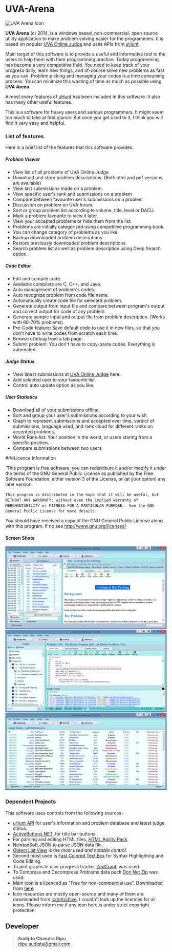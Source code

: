# UVA-Arena

![UVA Arena Icon](Images/Main.ico)

**UVA Arena** (c) 2014, is a windows based, non-commercial, open source utility application to make problem solving easier for the programmers. It is based on popular [UVA Online Judge](http://uva.onlinejudge.org/) and uses APIs from [uHunt](http://uhunt.felix-halim.net/). 

Main target of this software is to provide a useful and informative tool to the users to help them with their programming practice. Today programming has become a very competitive field. You need to keep track of your progress daily, learn new things, and of-course solve new problems as fast as you can. Problem picking and managing your codes is a time consuming process. You can minimize this wasting of time as much as possible using **UVA Arena**. 

Almost every features of [uHunt](http://uhunt.felix-halim.net/) has been included in this software. It also has many other useful features.  

This is a software for heavy users and serious programmers. It might seem too much to take at first glance. But once you get used to it, I think you will find it very easy and helpful.

### List of features 

Here is a brief list of the features that this software provides:   

##### Problem Viewer 
* View list of all problems of UVA Online Judge
* Download and store problem descriptions. (Both html and pdf versions are available) 
* View last submissions made on a problem.
* View specific user's rank and submissions on a problem
* Compare between favourite user's submissions on a problem
* Discussion on problem on UVA forum.
* Sort or group problem list according to volume, title, level or DACU.
* Mark a problem favourite to view it later.
* View your accepted problems or hide them from the list.
* Problems are initially categorized using competitive programming book.
* You can change category of problems as you like.
* Backup downloaded problem descriptions
* Restore previously downloaded problem descriptions
* Search problem list as well as problem description using Deep Search option. 

##### Code Editor
* Edit and compile code.
* Available compilers are C, C++, and Java. 
* Auto management of problem's codes.
* Auto recognize problem from code file name.
* Automatically create code file for selected problem.
* Generate output from input file and compare between program's output and correct output for code of any problem.
* Generate sample input and output file from problem description. (Works with 60-70% problems) 
* Pre-Code feature: Save default code to use it in new files, so that you don't have to write codes from scratch each time.
* Browse uDebug from a tab page.
* Submit problem: You don't have to copy-paste codes. Everything is automated. 

##### Judge Status
* View latest submissions at [UVA Online Judge](http://uva.onlinejudge.org/) here.
* Add selected user to your favourite list.
* Control auto update option as you like. 

##### User Statistics
* Download all of your submissions offline.
* Sort and group your user's submissions according to your wish.
* Graph to represent submissions and accepted over time, verdict of submissions, language used, and rank cloud for different ranks on accepted problems.
* World Rank-list: Your position in the world, or users staring from a specific position.
* Compare submissions between two users.  

###Licence Information

`This program is free software: you can redistribute it and/or modify it under the terms of the GNU General Public License as published by the Free Software Foundation, either version 3 of the License, or (at your option) any later version.

`This program is distributed in the hope that it will be useful, but WITHOUT ANY WARRANTY; without even the implied warranty of MERCHANTABILITY or FITNESS FOR A PARTICULAR PURPOSE.  See the GNU General Public License for more details.`

You should have received a copy of the GNU General Public License along with this program. If no see <http://www.gnu.org/licenses/> 

#### Screen Shots 
![Problems](https://github.com/dipu-bd/UVA-Arena/blob/master/Images/wiki/problems.png) 
![Codes](https://github.com/dipu-bd/UVA-Arena/blob/master/Images/wiki/codes.PNG) 
![Judge Status](https://github.com/dipu-bd/UVA-Arena/blob/master/Images/wiki/judge_status.png) 


### Dependent Projects  
This software uses controls from the following sources-  
* [uHunt API](http://uhunt.felix-halim.net/api) for user's information and problem database and latest judge status. 
* [ActiveButtons.NET](https://github.com/TheCodeKing/ActiveButtons.Net), for title bar buttons.
* For parsing and editing HTML files, [HTML Agility Pack](http://htmlagilitypack.codeplex.com/). 
* [NewtonSoft.JSON](http://james.newtonking.com/json) to parse [JSON](http://en.wikipedia.org/wiki/JSON) data file. 
* [Object List View](http://objectlistview.sourceforge.net/cs/index.html) is the _most used and notable control_. 
* Second most used is [Fast Colored Text Box](https://github.com/PavelTorgashov/FastColoredTextBox) for Syntax Highlighting and Code Editing.  
* To plot graphs in user progress tracker [ZedGraph](http://sourceforge.net/projects/zedgraph/) was used. 
* To Compress and Decompress Problems data pack [Don Net Zip](https://github.com/eropple/dotnetzip) was used. 
* Main icon is a licenced as "Free for non-commercial use". Downloaded from [here](http://www.iconarchive.com/show/stark-icons-by-fruityth1ng/Applications-icon.html)  
* Icon resources are mostly open-source and many of them are downloaded from [IconArchive](http://www.iconarchive.com/). I couldn't look up the licences for all icons. Please inform me if any icon here is under strict copyright protection.

## Developer  
> __Sudipto Chandra Dipu__  
> <dipu.sudipta@gmail.com> 
